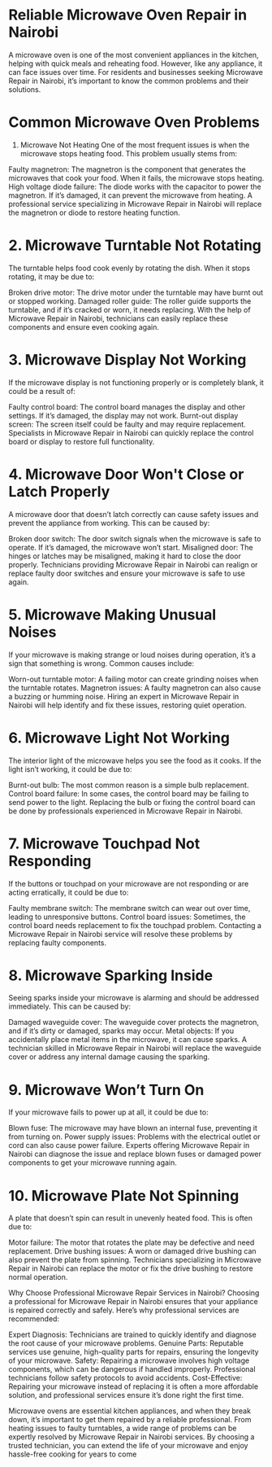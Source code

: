 # Reliable Microwave Oven Repair in Nairobi
A microwave oven is one of the most convenient appliances in the kitchen, helping with quick meals and reheating food. However, like any appliance, it can face issues over time. For residents and businesses seeking Microwave Repair in Nairobi, it’s important to know the common problems and their solutions.

# Common Microwave Oven Problems
1. Microwave Not Heating
One of the most frequent issues is when the microwave stops heating food. This problem usually stems from:

Faulty magnetron: The magnetron is the component that generates the microwaves that cook your food. When it fails, the microwave stops heating.
High voltage diode failure: The diode works with the capacitor to power the magnetron. If it’s damaged, it can prevent the microwave from heating.
A professional service specializing in Microwave Repair in Nairobi will replace the magnetron or diode to restore heating function.

# 2. Microwave Turntable Not Rotating
The turntable helps food cook evenly by rotating the dish. When it stops rotating, it may be due to:

Broken drive motor: The drive motor under the turntable may have burnt out or stopped working.
Damaged roller guide: The roller guide supports the turntable, and if it’s cracked or worn, it needs replacing.
With the help of Microwave Repair in Nairobi, technicians can easily replace these components and ensure even cooking again.

# 3. Microwave Display Not Working
If the microwave display is not functioning properly or is completely blank, it could be a result of:

Faulty control board: The control board manages the display and other settings. If it’s damaged, the display may not work.
Burnt-out display screen: The screen itself could be faulty and may require replacement.
Specialists in Microwave Repair in Nairobi can quickly replace the control board or display to restore full functionality.

# 4. Microwave Door Won't Close or Latch Properly
A microwave door that doesn’t latch correctly can cause safety issues and prevent the appliance from working. This can be caused by:

Broken door switch: The door switch signals when the microwave is safe to operate. If it’s damaged, the microwave won’t start.
Misaligned door: The hinges or latches may be misaligned, making it hard to close the door properly.
Technicians providing Microwave Repair in Nairobi can realign or replace faulty door switches and ensure your microwave is safe to use again.

# 5. Microwave Making Unusual Noises
If your microwave is making strange or loud noises during operation, it’s a sign that something is wrong. Common causes include:

Worn-out turntable motor: A failing motor can create grinding noises when the turntable rotates.
Magnetron issues: A faulty magnetron can also cause a buzzing or humming noise.
Hiring an expert in Microwave Repair in Nairobi will help identify and fix these issues, restoring quiet operation.

# 6. Microwave Light Not Working
The interior light of the microwave helps you see the food as it cooks. If the light isn’t working, it could be due to:

Burnt-out bulb: The most common reason is a simple bulb replacement.
Control board failure: In some cases, the control board may be failing to send power to the light.
Replacing the bulb or fixing the control board can be done by professionals experienced in Microwave Repair in Nairobi.

# 7. Microwave Touchpad Not Responding
If the buttons or touchpad on your microwave are not responding or are acting erratically, it could be due to:

Faulty membrane switch: The membrane switch can wear out over time, leading to unresponsive buttons.
Control board issues: Sometimes, the control board needs replacement to fix the touchpad problem.
Contacting a Microwave Repair in Nairobi service will resolve these problems by replacing faulty components.

# 8. Microwave Sparking Inside
Seeing sparks inside your microwave is alarming and should be addressed immediately. This can be caused by:

Damaged waveguide cover: The waveguide cover protects the magnetron, and if it’s dirty or damaged, sparks may occur.
Metal objects: If you accidentally place metal items in the microwave, it can cause sparks.
A technician skilled in Microwave Repair in Nairobi will replace the waveguide cover or address any internal damage causing the sparking.

# 9. Microwave Won’t Turn On
If your microwave fails to power up at all, it could be due to:

Blown fuse: The microwave may have blown an internal fuse, preventing it from turning on.
Power supply issues: Problems with the electrical outlet or cord can also cause power failure.
Experts offering Microwave Repair in Nairobi can diagnose the issue and replace blown fuses or damaged power components to get your microwave running again.

# 10. Microwave Plate Not Spinning
A plate that doesn’t spin can result in unevenly heated food. This is often due to:

Motor failure: The motor that rotates the plate may be defective and need replacement.
Drive bushing issues: A worn or damaged drive bushing can also prevent the plate from spinning.
Technicians specializing in Microwave Repair in Nairobi can replace the motor or fix the drive bushing to restore normal operation.

Why Choose Professional Microwave Repair Services in Nairobi?
Choosing a professional for Microwave Repair in Nairobi ensures that your appliance is repaired correctly and safely. Here’s why professional services are recommended:

Expert Diagnosis: Technicians are trained to quickly identify and diagnose the root cause of your microwave problems.
Genuine Parts: Reputable services use genuine, high-quality parts for repairs, ensuring the longevity of your microwave.
Safety: Repairing a microwave involves high voltage components, which can be dangerous if handled improperly. Professional technicians follow safety protocols to avoid accidents.
Cost-Effective: Repairing your microwave instead of replacing it is often a more affordable solution, and professional services ensure it’s done right the first time.
 
Microwave ovens are essential kitchen appliances, and when they break down, it’s important to get them repaired by a reliable professional. From heating issues to faulty turntables, a wide range of problems can be expertly resolved by Microwave Repair in Nairobi services. By choosing a trusted technician, you can extend the life of your microwave and enjoy hassle-free cooking for years to come
